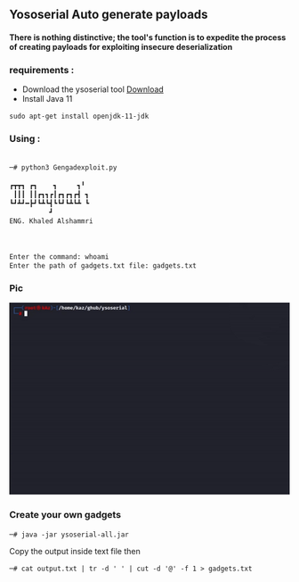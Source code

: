 ## Yososerial Auto generate payloads 

#### There is nothing distinctive; the tool's function is to expedite the process of creating payloads for exploiting insecure deserialization

### requirements :
* Download the ysoserial tool [Download](https://github.com/frohoff/ysoserial)
* Install Java 11
```
sudo apt-get install openjdk-11-jdk
```


### Using :
```

─# python3 Gengadexploit.py

┏┳┳┓ ┏┓    ┓     ┓╹                                                                                                                                                                            
 ┃┃┃ ┃┃┏┓┓┏┃┏┓┏┓┏┫ ┓                                                                                                                                                                           
┗┛┻┛━┣┛┗┻┗┫┗┗┛┗┻┗┻ ┗                                                                                                                                                                           
          ┛                                                                                                                                                                                    
ENG. Khaled Alshammri                                                                                                                                                                          
                                                                                                                                                                                               
                                                                                                                                                                                               
                                                                                                                                                                                               
Enter the command: whoami
Enter the path of gadgets.txt file: gadgets.txt

```

### Pic
![Cool GIF](https://raw.githubusercontent.com/ik0z/yososerial-auto/main/ezgif-3-eac3fb925e.gif)

### Create your own gadgets
```
─# java -jar ysoserial-all.jar
```
Copy the output inside text file then 
```
─# cat output.txt | tr -d ' ' | cut -d '@' -f 1 > gadgets.txt
```

